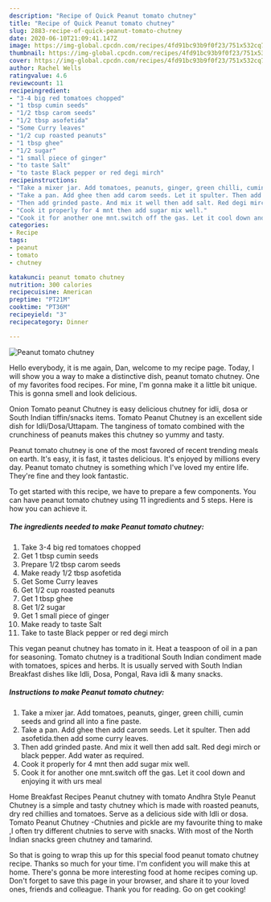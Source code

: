 ```yaml
---
description: "Recipe of Quick Peanut tomato chutney"
title: "Recipe of Quick Peanut tomato chutney"
slug: 2883-recipe-of-quick-peanut-tomato-chutney
date: 2020-06-10T21:09:41.147Z
image: https://img-global.cpcdn.com/recipes/4fd91bc93b9f0f23/751x532cq70/peanut-tomato-chutney-recipe-main-photo.jpg
thumbnail: https://img-global.cpcdn.com/recipes/4fd91bc93b9f0f23/751x532cq70/peanut-tomato-chutney-recipe-main-photo.jpg
cover: https://img-global.cpcdn.com/recipes/4fd91bc93b9f0f23/751x532cq70/peanut-tomato-chutney-recipe-main-photo.jpg
author: Rachel Wells
ratingvalue: 4.6
reviewcount: 11
recipeingredient:
- "3-4 big red tomatoes chopped"
- "1 tbsp cumin seeds"
- "1/2 tbsp carom seeds"
- "1/2 tbsp asofetida"
- "Some Curry leaves"
- "1/2 cup roasted peanuts"
- "1 tbsp ghee"
- "1/2 sugar"
- "1 small piece of ginger"
- "to taste Salt"
- "to taste Black pepper or red degi mirch"
recipeinstructions:
- "Take a mixer jar. Add tomatoes, peanuts, ginger, green chilli, cumin seeds and grind all into a fine paste."
- "Take a pan. Add ghee then add carom seeds. Let it spulter. Then add asofetida.then add some curry leaves."
- "Then add grinded paste. And mix it well then add salt. Red degi mirch or black pepper. Add water as required."
- "Cook it properly for 4 mnt then add sugar mix well."
- "Cook it for another one mnt.switch off the gas. Let it cool down and enjoying it with urs meal"
categories:
- Recipe
tags:
- peanut
- tomato
- chutney

katakunci: peanut tomato chutney 
nutrition: 300 calories
recipecuisine: American
preptime: "PT21M"
cooktime: "PT36M"
recipeyield: "3"
recipecategory: Dinner

---
```



![Peanut tomato chutney](https://img-global.cpcdn.com/recipes/4fd91bc93b9f0f23/751x532cq70/peanut-tomato-chutney-recipe-main-photo.jpg)

Hello everybody, it is me again, Dan, welcome to my recipe page. Today, I will show you a way to make a distinctive dish, peanut tomato chutney. One of my favorites food recipes. For mine, I'm gonna make it a little bit unique. This is gonna smell and look delicious.

Onion Tomato peanut Chutney is easy delicious chutney for idli, dosa or South Indian tiffin/snacks items. Tomato Peanut Chutney is an excellent side dish for Idli/Dosa/Uttapam. The tanginess of tomato combined with the crunchiness of peanuts makes this chutney so yummy and tasty.

Peanut tomato chutney is one of the most favored of recent trending meals on earth. It's easy, it is fast, it tastes delicious. It's enjoyed by millions every day. Peanut tomato chutney is something which I've loved my entire life. They're fine and they look fantastic.


To get started with this recipe, we have to prepare a few components. You can have peanut tomato chutney using 11 ingredients and 5 steps. Here is how you can achieve it.

<!--inarticleads1-->

##### The ingredients needed to make Peanut tomato chutney:

1. Take 3-4 big red tomatoes chopped
1. Get 1 tbsp cumin seeds
1. Prepare 1/2 tbsp carom seeds
1. Make ready 1/2 tbsp asofetida
1. Get Some Curry leaves
1. Get 1/2 cup roasted peanuts
1. Get 1 tbsp ghee
1. Get 1/2 sugar
1. Get 1 small piece of ginger
1. Make ready to taste Salt
1. Take to taste Black pepper or red degi mirch


This vegan peanut chutney has tomato in it. Heat a teaspoon of oil in a pan for seasoning. Tomato chutney is a traditional South Indian condiment made with tomatoes, spices and herbs. It is usually served with South Indian Breakfast dishes like Idli, Dosa, Pongal, Rava idli &amp; many snacks. 

<!--inarticleads2-->

##### Instructions to make Peanut tomato chutney:

1. Take a mixer jar. Add tomatoes, peanuts, ginger, green chilli, cumin seeds and grind all into a fine paste.
1. Take a pan. Add ghee then add carom seeds. Let it spulter. Then add asofetida.then add some curry leaves.
1. Then add grinded paste. And mix it well then add salt. Red degi mirch or black pepper. Add water as required.
1. Cook it properly for 4 mnt then add sugar mix well.
1. Cook it for another one mnt.switch off the gas. Let it cool down and enjoying it with urs meal


Home Breakfast Recipes Peanut chutney with tomato Andhra Style Peanut Chutney is a simple and tasty chutney which is made with roasted peanuts, dry red chillies and tomatoes. Serve as a delicious side with Idli or dosa. Tomato Peanut Chutney -Chutnies and pickle are my favourite thing to make ,I often try different chutnies to serve with snacks. With most of the North Indian snacks green chutney and tamarind. 

So that is going to wrap this up for this special food peanut tomato chutney recipe. Thanks so much for your time. I'm confident you will make this at home. There's gonna be more interesting food at home recipes coming up. Don't forget to save this page in your browser, and share it to your loved ones, friends and colleague. Thank you for reading. Go on get cooking!
